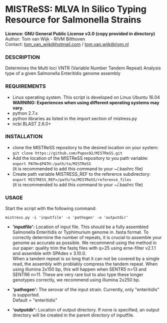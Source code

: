 # MISTReSS: MLVA In Silico Typing Resource for Salmonella Strains

**Licence:      GNU General Public License v3.0 (copy provided in directory)**<br />
Author:       Tom van Wijk - RIVM Bilthoven<br />
Contact:      tom_van_wijk@hotmail.com / tom.van.wijk@rivm.nl<br />

### DESCRIPTION

Determines the Multi loci VNTR (Variable Number Tandem Repeat) Analysis
type of a given Salmonella Enteritidis genome assembly

### REQUIREMENTS

-	Linux operating system. This script is developed on Linux Ubuntu 16.04<br />
	**WARNING: Experiences when using different operating systems may vary.**
-	python 2.7.x
-	python libraries as listed in the import section of mistress.py
-	ncbi BLAST 2.6.0+

### INSTALLATION

-	clone the MISTReSS repository to the desired location on your system:<br />
	`git clone https://github.com/Papos92/MISTReSS.git`
-	Add the location of the MISTReSS repository to you path variable:<br />
	`export PATH=$PATH:/path/to/MISTReSS`<br />
	(it is recommended to add this command to your ~/.bashrc file)
-	Create path variable MISTRESS_REF to the reference subdirectory:<br />
	`export MISTRESS_REF=/path/to/MISTReSS/reference_files`<br />
	(it is recommended to add this command to your ~/.bashrc file)

### USAGE

Start the script with the following command:

`mistress.py -i 'inputfile' -s 'pathogen' -o 'outputdir'`

-	**'inputfile':** Location of input file. This should be a fully
	assembled Salmonella Enteritidis or Typhimurium
	genome in .fasta format. To correctly determine the number of repeats,
	it is crucial to assemble your genome as accurate as possible.
	We recommend using the method in our paper: quality trim the fastq files
	with q=25 using erne-filter v2.1.1 and assemble with SPAdes v 3.10.0.<br/>
	When a tandem repeat is so long that it can not be covered by a simgle read,
	the assembly with problably compress the tandem repeat. When using
	illumina 2x150 bp, this will happen when SENTR5 n>13 and SENTR6 n>11. These
	are very rare but to also type these longer genotypes correctly, we
	recommend using illumina 2x250 bp.

-	**'pathogen':** The serovar of the input strain. Currently, only
	"enteritidis" is supported.<br />
	Default = "enteritidis"

-	**'outputdir':** Location of output directory. If none is specified,
	an output directory will be created in the parent directory of inputfile.

